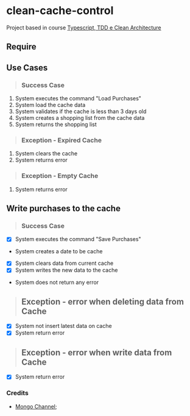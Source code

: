 # clean-cache-control
Project based in course [Typescript, TDD e Clean Architecture](https://www.youtube.com/playlist?list=PL9aKtVrF05DxIrtD3CuXGnzq8Q0IZ-t8J)

## Require

## Use Cases
> ### Success Case
1. System executes the command "Load Purchases"
2. System load the cache data
3. System validates if the cache is less than 3 days old
4. System creates a shopping list from the cache data
5. System returns the shopping list

>### Exception - Expired Cache
1. System clears the cache
2. System returns error 

>### Exception - Empty Cache
1. System returns error

## Write purchases to the cache
> ### Success Case
* [x] System executes the command "Save Purchases"
* System creates a date to be cache
* [x] System clears data from current cache
* [x] System writes the new data to the cache
* System does not return any error

>## Exception - error when deleting data from Cache
* [x] System not insert latest data on cache
* [x] System return error

>## Exception - error when write data from Cache
* [x] System return error

### Credits

* [Mongo Channel](https://www.youtube.com/channel/UCabelTt5YHot17aKb19VRNA);
